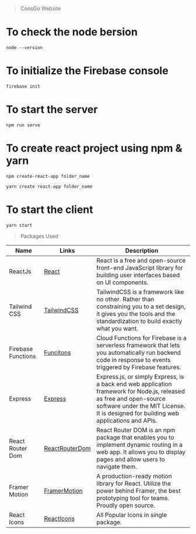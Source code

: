 > ConsGo Website

# To check the node bersion

```
node --version
```

# To initialize the Firebase console

```
firebase init
```

# To start the server

```
npm run serve
```

# To create react project using npm & yarn

```
npm create-react-app folder_name
```

```
yarn create react-app folder_name
```

# To start the client

```
yarn start
```

> Packages Used

<!-- prettier-ignore -->
| Name                  | Links | Description |
|-----------------------| ------| ----------- |
| ReactJs               | [React](https://reactjs.org/) | React is a free and open-source front-end JavaScript library for building user interfaces based on UI components.|
| Tailwind CSS          | [TailwindCSS](https://tailwindcss.com/) | TailwindCSS is a framework like no other. Rather than constraining you to a set design, it gives you the tools and the standardization to build exactly what you want.|
| Firebase Functions    | [Funcitons](https://firebase.google.com/docs/functions) | Cloud Functions for Firebase is a serverless framework that lets you automatically run backend code in response to events triggered by Firebase features. |
| Express               | [Express](https://expressjs.com/) | Express.js, or simply Express, is a back end web application framework for Node.js, released as free and open-source software under the MIT License. It is designed for building web applications and APIs. |
| React Router Dom      | [ReactRouterDom](https://reactrouter.com/en/main) | React Router DOM is an npm package that enables you to implement dynamic routing in a web app. It allows you to display pages and allow users to navigate them. |
| Framer Motion         | [FramerMotion](https://www.framer.com/motion/) | A production-ready motion library for React. Utilize the power behind Framer, the best prototyping tool for teams. Proudly open source. |
| React Icons           | [ReactIcons](https://react-icons.github.io/react-icons/) | All Popular Icons in single package. |
